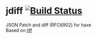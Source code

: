 # jdiff [![Build Status](https://travis-ci.org/benmerckx/jdiff.svg?branch=master)](https://travis-ci.org/benmerckx/jdiff)

JSON Patch and diff (RFC6902) for haxe  
Based on [jiff](https://github.com/cujojs/jiff)